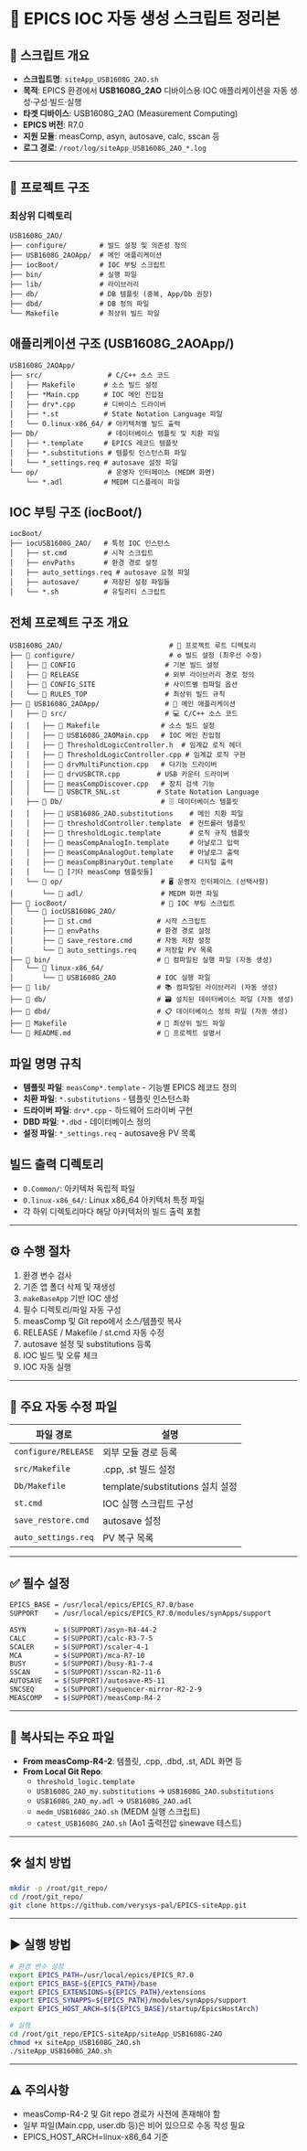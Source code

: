 # 🧰 EPICS IOC 자동 생성 스크립트 정리본

## 📄 스크립트 개요
- **스크립트명**: `siteApp_USB1608G_2AO.sh`  
- **목적**: EPICS 환경에서 **USB1608G_2AO** 디바이스용 IOC 애플리케이션을 자동 생성·구성·빌드·실행  
- **타겟 디바이스**: USB1608G_2AO (Measurement Computing)  
- **EPICS 버전**: R7.0  
- **지원 모듈**: measComp, asyn, autosave, calc, sscan 등  
- **로그 경로**: `/root/log/siteApp_USB1608G_2AO_*.log`

---

## 📁 프로젝트 구조

### 최상위 디렉토리
```
USB1608G_2AO/
├── configure/        # 빌드 설정 및 의존성 정의
├── USB1608G_2AOApp/  # 메인 애플리케이션
├── iocBoot/          # IOC 부팅 스크립트
├── bin/              # 실행 파일
├── lib/              # 라이브러리
├── db/               # DB 템플릿 (중복, App/Db 권장)
├── dbd/              # DB 정의 파일
└── Makefile          # 최상위 빌드 파일
```

## 애플리케이션 구조 (USB1608G_2AOApp/)
```
USB1608G_2AOApp/
├── src/                # C/C++ 소스 코드
│   ├── Makefile       # 소스 빌드 설정
│   ├── *Main.cpp      # IOC 메인 진입점
│   ├── drv*.cpp       # 디바이스 드라이버
│   ├── *.st           # State Notation Language 파일
│   └── O.linux-x86_64/ # 아키텍처별 빌드 출력
├── Db/                 # 데이터베이스 템플릿 및 치환 파일
│   ├── *.template     # EPICS 레코드 템플릿
│   ├── *.substitutions # 템플릿 인스턴스화 파일
│   └── *_settings.req # autosave 설정 파일
└── op/                 # 운영자 인터페이스 (MEDM 화면)
    └── *.adl          # MEDM 디스플레이 파일
```

## IOC 부팅 구조 (iocBoot/)
```
iocBoot/
├── iocUSB1608G_2AO/   # 특정 IOC 인스턴스
│   ├── st.cmd         # 시작 스크립트
│   ├── envPaths       # 환경 경로 설정
│   ├── auto_settings.req # autosave 요청 파일
│   ├── autosave/      # 저장된 설정 파일들
│   └── *.sh           # 유틸리티 스크립트
```

## 전체 프로젝트 구조 개요

```
USB1608G_2AO/                          # 📁 프로젝트 루트 디렉토리
├── 📁 configure/                       # ⚙️ 빌드 설정 (최우선 수정)
│   ├── 📄 CONFIG                      # 기본 빌드 설정
│   ├── 📄 RELEASE                     # 외부 라이브러리 경로 정의
│   ├── 📄 CONFIG_SITE                 # 사이트별 컴파일 옵션
│   └── 📄 RULES_TOP                   # 최상위 빌드 규칙
├── 📁 USB1608G_2AOApp/                # 🎯 메인 애플리케이션
│   ├── 📁 src/                        # 💻 C/C++ 소스 코드
│   │   ├── 📄 Makefile               # 소스 빌드 설정
│   │   ├── 📄 USB1608G_2AOMain.cpp   # IOC 메인 진입점
│   │   ├── 📄 ThresholdLogicController.h  # 임계값 로직 헤더
│   │   ├── 📄 ThresholdLogicController.cpp # 임계값 로직 구현
│   │   ├── 📄 drvMultiFunction.cpp   # 다기능 드라이버
│   │   ├── 📄 drvUSBCTR.cpp         # USB 카운터 드라이버
│   │   ├── 📄 measCompDiscover.cpp   # 장치 검색 기능
│   │   └── 📄 USBCTR_SNL.st         # State Notation Language
│   ├── 📁 Db/                        # 🗄️ 데이터베이스 템플릿
│   │   ├── 📄 USB1608G_2AO.substitutions    # 메인 치환 파일
│   │   ├── 📄 thresholdController.template  # 컨트롤러 템플릿
│   │   ├── 📄 thresholdLogic.template       # 로직 규칙 템플릿
│   │   ├── 📄 measCompAnalogIn.template     # 아날로그 입력
│   │   ├── 📄 measCompAnalogOut.template    # 아날로그 출력
│   │   ├── 📄 measCompBinaryOut.template    # 디지털 출력
│   │   └── 📄 [기타 measComp 템플릿들]
│   └── 📁 op/                        # 🖥️ 운영자 인터페이스 (선택사항)
│       └── 📁 adl/                   # MEDM 화면 파일
├── 📁 iocBoot/                       # 🚀 IOC 부팅 스크립트
│   └── 📁 iocUSB1608G_2AO/
│       ├── 📄 st.cmd                # 시작 스크립트
│       ├── 📄 envPaths              # 환경 경로 설정
│       ├── 📄 save_restore.cmd      # 자동 저장 설정
│       └── 📄 auto_settings.req     # 저장할 PV 목록
├── 📁 bin/                          # 🔧 컴파일된 실행 파일 (자동 생성)
│   └── 📁 linux-x86_64/
│       └── 📄 USB1608G_2AO          # IOC 실행 파일
├── 📁 lib/                          # 📚 컴파일된 라이브러리 (자동 생성)
├── 📁 db/                           # 🗃️ 설치된 데이터베이스 파일 (자동 생성)
├── 📁 dbd/                          # 📋 데이터베이스 정의 파일 (자동 생성)
├── 📄 Makefile                      # 🔨 최상위 빌드 파일
└── 📄 README.md                     # 📖 프로젝트 설명서
```

## 파일 명명 규칙
- **템플릿 파일**: `measComp*.template` - 기능별 EPICS 레코드 정의
- **치환 파일**: `*.substitutions` - 템플릿 인스턴스화
- **드라이버 파일**: `drv*.cpp` - 하드웨어 드라이버 구현
- **DBD 파일**: `*.dbd` - 데이터베이스 정의
- **설정 파일**: `*_settings.req` - autosave용 PV 목록

## 빌드 출력 디렉토리
- `O.Common/`: 아키텍처 독립적 파일
- `O.linux-x86_64/`: Linux x86_64 아키텍처 특정 파일
- 각 하위 디렉토리마다 해당 아키텍처의 빌드 출력 포함

---

## ⚙️ 수행 절차

1. 환경 변수 검사  
2. 기존 앱 폴더 삭제 및 재생성  
3. `makeBaseApp` 기반 IOC 생성  
4. 필수 디렉토리/파일 자동 구성  
5. measComp 및 Git repo에서 소스/템플릿 복사  
6. RELEASE / Makefile / st.cmd 자동 수정  
7. autosave 설정 및 substitutions 등록  
8. IOC 빌드 및 오류 체크  
9. IOC 자동 실행  

---

## 📂 주요 자동 수정 파일

| 파일 경로 | 설명 |
|-----------|------|
| `configure/RELEASE` | 외부 모듈 경로 등록 |
| `src/Makefile`      | .cpp, .st 빌드 설정 |
| `Db/Makefile`       | template/substitutions 설치 설정 |
| `st.cmd`            | IOC 실행 스크립트 구성 |
| `save_restore.cmd`  | autosave 설정 |
| `auto_settings.req` | PV 복구 목록 |

---

## ✅ 필수 설정

```bash
EPICS_BASE = /usr/local/epics/EPICS_R7.0/base
SUPPORT    = /usr/local/epics/EPICS_R7.0/modules/synApps/support

ASYN       = $(SUPPORT)/asyn-R4-44-2
CALC       = $(SUPPORT)/calc-R3-7-5
SCALER     = $(SUPPORT)/scaler-4-1
MCA        = $(SUPPORT)/mca-R7-10
BUSY       = $(SUPPORT)/busy-R1-7-4
SSCAN      = $(SUPPORT)/sscan-R2-11-6
AUTOSAVE   = $(SUPPORT)/autosave-R5-11
SNCSEQ     = $(SUPPORT)/sequencer-mirror-R2-2-9
MEASCOMP   = $(SUPPORT)/measComp-R4-2
```

---

## 🔄 복사되는 주요 파일

- **From measComp-R4-2**: 템플릿, .cpp, .dbd, .st, ADL 화면 등  
- **From Local Git Repo**:  
  - `threshold_logic.template`  
  - `USB1608G_2AO_my.substitutions` → `USB1608G_2AO.substitutions`  
  - `USB1608G_2AO_my.adl` → `USB1608G_2AO.adl`  
  - `medm_USB1608G_2AO.sh` (MEDM 실행 스크립트)  
  - `catest_USB1608G_2AO.sh` (Ao1 출력전압 sinewave 테스트)  

---

## 🛠️ 설치 방법

```bash
mkdir -p /root/git_repo/
cd /root/git_repo/
git clone https://github.com/verysys-pal/EPICS-siteApp.git
```

---

## ▶️ 실행 방법

```bash
# 환경 변수 설정
export EPICS_PATH=/usr/local/epics/EPICS_R7.0
export EPICS_BASE=${EPICS_PATH}/base
export EPICS_EXTENSIONS=${EPICS_PATH}/extensions
export EPICS_SYNAPPS=${EPICS_PATH}/modules/synApps/support
export EPICS_HOST_ARCH=$(${EPICS_BASE}/startup/EpicsHostArch)

# 실행
cd /root/git_repo/EPICS-siteApp/siteApp_USB1608G-2AO
chmod +x siteApp_USB1608G_2AO.sh
./siteApp_USB1608G_2AO.sh
```

---

## ⚠️ 주의사항

- measComp-R4-2 및 Git repo 경로가 사전에 존재해야 함  
- 일부 파일(Main.cpp, user.db 등)은 비어 있으므로 수동 작성 필요  
- EPICS_HOST_ARCH=linux-x86_64 기준  
